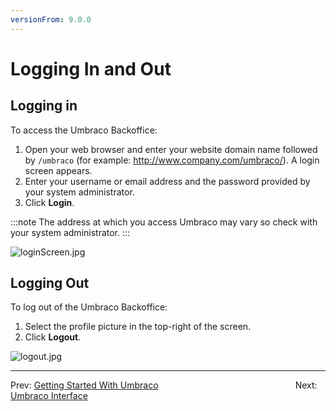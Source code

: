 ```yaml
---
versionFrom: 9.0.0
---
```


# Logging In and Out

## Logging in

To access the Umbraco Backoffice:

1. Open your web browser and enter your website domain name followed by `/umbraco` (for example: http://www.company.com/umbraco/). A login screen appears.
2. Enter your username or email address and the password provided by your system administrator.
3. Click **Login**.

:::note
The address at which you access Umbraco may vary so check with your system administrator.
:::

![loginScreen.jpg](images/login8.png)

## Logging Out

To log out of the Umbraco Backoffice:

1. Select the profile picture in the top-right of the screen.
2. Click **Logout**.

![logout.jpg](images/logout-8.png)

---

Prev: [Getting Started With Umbraco](../index-v9.md) &emsp; &emsp; &emsp; &emsp; &emsp; &emsp; &emsp; &emsp; &emsp; &emsp; &emsp; &emsp; Next: [Umbraco Interface](../Umbraco-Interface/index-v9.md)
